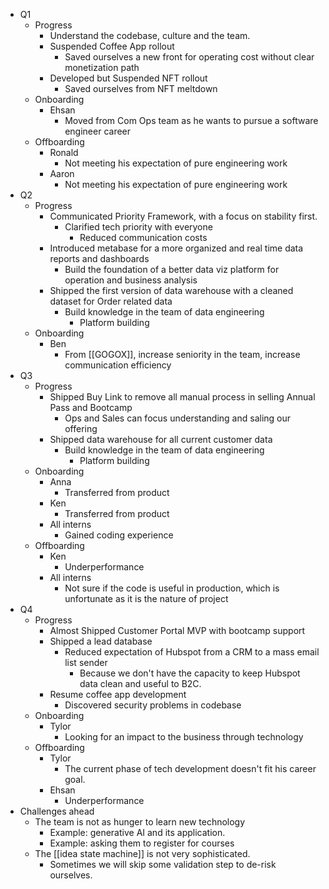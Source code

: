 - Q1
    - Progress
        - Understand the codebase, culture and the team.
        - Suspended Coffee App rollout
            - Saved ourselves a new front for operating cost without clear monetization path
        - Developed but Suspended NFT rollout
            - Saved ourselves from NFT meltdown 
    - Onboarding
        - Ehsan
            - Moved from Com Ops team as he wants to pursue a software engineer career
    - Offboarding
        - Ronald
            - Not meeting his expectation of pure engineering work
        - Aaron
            - Not meeting his expectation of pure engineering work
- Q2
    - Progress
        - Communicated Priority Framework, with a focus on stability first.
            - Clarified tech priority with everyone
                - Reduced communication costs
        - Introduced metabase for a more organized and real time data reports and dashboards
            - Build the foundation of a better data viz platform for operation and business analysis
        - Shipped the first version of data warehouse with a cleaned dataset for Order related data
            - Build knowledge in the team of data engineering
                - Platform building
    - Onboarding
        - Ben
            - From [[GOGOX]], increase seniority in the team, increase communication efficiency
- Q3
    - Progress
        - Shipped Buy Link to remove all manual process in selling Annual Pass and Bootcamp
            - Ops and Sales can focus understanding and saling our offering
        - Shipped data warehouse for all current customer data
            - Build knowledge in the team of data engineering
                - Platform building
    - Onboarding
        - Anna
            - Transferred from product
        - Ken
            - Transferred from product
        - All interns
            - Gained coding experience
    - Offboarding
        - Ken
            - Underperformance
        - All interns
            - Not sure if the code is useful in production, which is unfortunate as it is the nature of project
- Q4
    - Progress
        - Almost Shipped Customer Portal MVP with bootcamp support
        - Shipped a lead database
            - Reduced expectation of Hubspot from a CRM to a mass email list sender
                - Because we don't have the capacity to keep Hubspot data clean and useful to B2C.
        - Resume coffee app development
            - Discovered security problems in codebase
    - Onboarding
        - Tylor
            - Looking for an impact to the business through technology
    - Offboarding
        - Tylor
            - The current phase of tech development doesn't fit his career goal.
        - Ehsan
            - Underperformance
- Challenges ahead
    - The team is not as hunger to learn new technology
        - Example: generative AI and its application.
        - Example: asking them to register for courses
    - The [[idea state machine]] is not very sophisticated.
        - Sometimes we will skip some validation step to de-risk ourselves.
